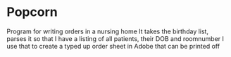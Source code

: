 # Popcorn
Program  for writing orders in a nursing home
It takes the birthday list, parses it so that I have a listing of all patients, their DOB and roomnumber
I use that to create a typed up order sheet in Adobe that can be printed off
